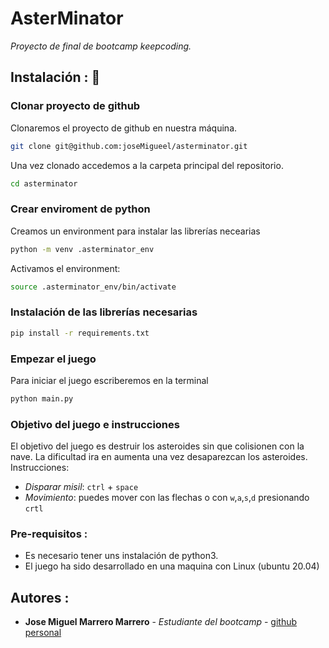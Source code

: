 # AsterMinator
_Proyecto de final de bootcamp keepcoding._
## Instalación : 🚀

### Clonar proyecto de github
Clonaremos el proyecto de github en nuestra máquina.
```bash
git clone git@github.com:joseMigueel/asterminator.git
```
Una vez clonado accedemos a la carpeta principal del repositorio.
```bash
cd asterminator
```
### Crear enviroment de python
Creamos un environment para instalar las librerías necearias
```bash
python -m venv .asterminator_env
```
Activamos el environment:
```bash
source .asterminator_env/bin/activate
```
### Instalación de las librerías necesarias
```bash
pip install -r requirements.txt
```
### Empezar el juego
Para iniciar el juego escriberemos en la terminal
```bash
python main.py
```
### Objetivo del juego e instrucciones
El objetivo del juego es destruir los asteroides sin que colisionen con la nave. La dificultad ira en aumenta una vez desaparezcan los asteroides. 
Instrucciones:
- _Disparar misil_:  `ctrl` + `space`
- _Movimiento_: puedes mover con las flechas o con `w`,`a`,`s`,`d` presionando `crtl`
### Pre-requisitos :
- Es necesario tener uns instalación de python3.
- El juego ha sido desarrollado en una maquina con Linux (ubuntu 20.04)
## Autores :

* **Jose Miguel Marrero Marrero** - *Estudiante del bootcamp* - [github personal](https://github.com/joseMigueel)
